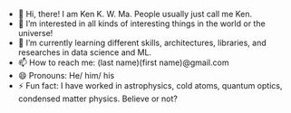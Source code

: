 - 👋 Hi, there! I am Ken K. W. Ma. People usually just call me Ken.
- 👀 I’m interested in all kinds of interesting things in the world or the universe!
- 🌱 I’m currently learning different skills, architectures, libraries, and researches in data science and ML.
- 📫 How to reach me: (last name)(first name)@gmail.com
- 😄 Pronouns: He/ him/ his
- ⚡ Fun fact: I have worked in astrophysics, cold atoms, quantum optics, condensed matter physics. Believe or not?

<!---
kenkwma/kenkwma is a ✨ special ✨ repository because its `README.md` (this file) appears on your GitHub profile.
You can click the Preview link to take a look at your changes.
--->

